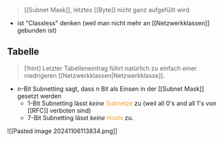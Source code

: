 > [[Subnet Mask]], letztes [[Byte]] nicht ganz aufgefüllt wird


- ist "Classless" denken (weil man nicht mehr an [[Netzwerkklassen]] gebunden ist)


## Tabelle
> [!hint] Letzter Tabelleneintrag führt natürlich zu einfach einer niedrigeren [[Netzwerkklassen|Netzwerkklasse]].

- $n$-Bit Subnetting sagt, dass $n$ Bit als Einsen in der [[Subnet Mask]] gesetzt werden
	- 1-Bit Subnetting lässt _keine_ <span style="color:rgb(245, 154, 35)">Subnetze</span> zu (weil all 0's and all 1's von [[RFC]] verboten sind)
	- 7-Bit Subnetting lässt _keine_ <span style="color:rgb(245, 154, 35)">Hosts</span> zu.

![[Pasted image 20241106113834.png]]